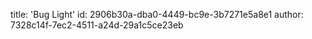 title: 'Bug Light'
id: 2906b30a-dba0-4449-bc9e-3b7271e5a8e1
author: 7328c14f-7ec2-4511-a24d-29a1c5ce23eb

